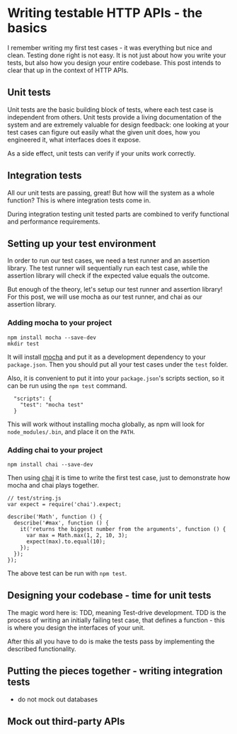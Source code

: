 # Writing testable HTTP APIs - the basics

I remember writing my first test cases - it was everything but nice and clean.
Testing done right is not easy.
It is not just about how you write your tests, but also how you design your entire codebase.
This post intends to clear that up in the context of HTTP APIs.

## Unit tests

Unit tests are the basic building block of tests, where each test case is independent from
others. Unit tests provide a living documentation of the system and are
extremely valuable for design feedback: one looking at your test cases can figure out easily what
the given unit does, how you engineered it, what interfaces does it expose.

As a side effect, unit tests can verify if your units work correctly.

## Integration tests

All our unit tests are passing, great! But how will the system as a whole function?
This is where integration tests come in.

During integration testing unit tested parts are combined to verify functional and
performance requirements.

## Setting up your test environment

In order to run our test cases, we need a test runner and an assertion library.
The test runner will sequentially run each test case, while the assertion library
will check if the expected value equals the outcome.

But enough of the theory, let's setup our test runner and assertion library!
For this post, we will use mocha as our test runner, and chai as our assertion library.

### Adding mocha to your project

```
npm install mocha --save-dev
mkdir test
```

It will install [mocha](http://visionmedia.github.io/mocha/) and put it as a development
dependency to your `package.json`. Then you should put all your test cases
under the `test` folder.

Also, it is convenient to put it into your `package.json`'s scripts section, so it can be
run using the `npm test` command.

```
  "scripts": {
    "test": "mocha test"
  }
```

This will work without installing mocha globally, as npm will look for `node_modules/.bin`, and
place it on the `PATH`.

### Adding chai to your project

```
npm install chai --save-dev
```

Then using [chai](http://chai.com) it is time to write the first test case, just to demonstrate
how mocha and chai plays together.

```
// test/string.js
var expect = require('chai').expect;

describe('Math', function () {
  describe('#max', function () {
    it('returns the biggest number from the arguments', function () {
      var max = Math.max(1, 2, 10, 3);
      expect(max).to.equal(10);
    });
  });
});
```

The above test can be run with `npm test`.

## Designing your codebase - time for unit tests

The magic word here is: TDD, meaning Test-drive development.
TDD is the process of writing an initially failing test case, that defines
a function - this is where you design the interfaces of your unit.

After this all you have to do is make the tests pass by implementing the described
functionality.

## Putting the pieces together - writing integration tests

- do not mock out databases

## Mock out third-party APIs
